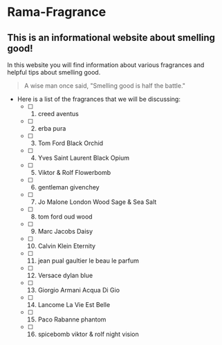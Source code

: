 # Rama-Fragrance
## This is an informational website about smelling good!


In this website you will find information about various fragrances and helpful tips about smelling good.

> A wise man once said, "Smelling good is half the battle."

- Here is a list of the fragrances that we will be discussing:
  - [ ] 1. creed aventus
  - [ ] 2. erba pura
  - [ ] 3. Tom Ford Black Orchid
  - [ ] 4. Yves Saint Laurent Black Opium
  - [ ] 5. Viktor & Rolf Flowerbomb
  - [ ] 6. gentleman givenchey
  - [ ] 7. Jo Malone London Wood Sage & Sea Salt
  - [ ] 8. tom ford oud wood
  - [ ] 9. Marc Jacobs Daisy
  - [ ] 10. Calvin Klein Eternity
  - [ ] 11. jean pual gaultier le beau le parfum
  - [ ] 12. Versace dylan blue
  - [ ] 13. Giorgio Armani Acqua Di Gio
  - [ ] 14. Lancome La Vie Est Belle
  - [ ] 15. Paco Rabanne phantom
  - [ ] 16. spicebomb viktor & rolf night vision

